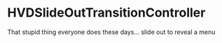 HVDSlideOutTransitionController
===============================

That stupid thing everyone does these days... slide out to reveal a menu
